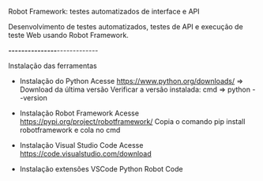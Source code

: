 Robot Framework: testes automatizados de interface e API


Desenvolvimento de testes automatizados, testes de API e execução de teste Web usando Robot Framework.


***---------------***-------------

Instalação das ferramentas

- Instalação do Python
Acesse https://www.python.org/downloads/ => Download da última versão
Verificar a versão instalada: cmd => python --version

- Instalação Robot Framework
Acesse https://pypi.org/project/robotframework/
Copia o comando pip install robotframework e cola no cmd

- Instalação Visual Studio Code
Acesse https://code.visualstudio.com/download

- Instalação extensões VSCode
Python
Robot Code
